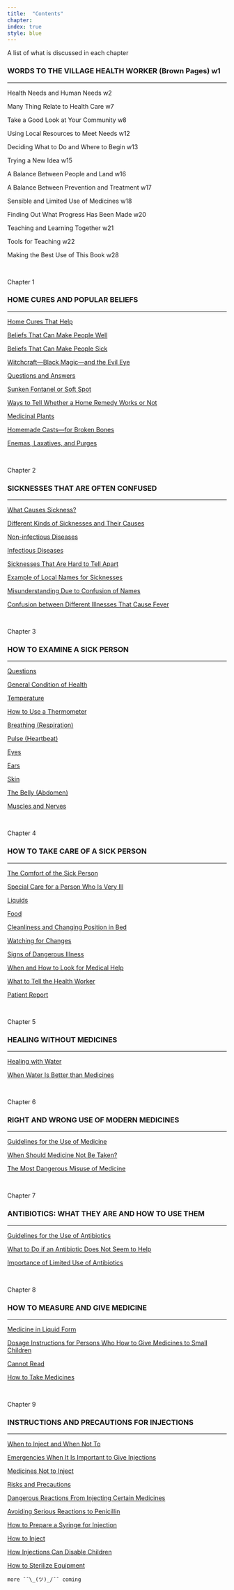 ```yaml
---
title:  "Contents"
chapter:
index: true
style: blue
---
```



A list of what is discussed in each chapter

### WORDS TO THE VILLAGE HEALTH WORKER (Brown Pages) w1

---

Health Needs and Human Needs w2

Many Thing Relate to Health Care w7

Take a Good Look at Your Community w8

Using Local Resources to Meet Needs w12

Deciding What to Do and Where to Begin w13

Trying a New Idea w15

A Balance Between People and Land w16

A Balance Between Prevention and Treatment w17

Sensible and Limited Use of Medicines w18

Finding Out What Progress Has Been Made w20

Teaching and Learning Together w21

Tools for Teaching w22

Making the Best Use of This Book w28




<br>

Chapter 1

### HOME CURES AND POPULAR BELIEFS

---

[Home Cures That Help](#page-1)

[Beliefs That Can Make People Well](#page-2)

[Beliefs That Can Make People Sick](#page-4)

[Witchcraft—Black Magic—and the Evil Eye](#page-5)

[Questions and Answers](#page-6)

[Sunken Fontanel or Soft Spot](#page-9)

[Ways to Tell Whether a Home Remedy Works or Not](#page-10)

[Medicinal Plants](#page-12)

[Homemade Casts—for Broken Bones](#page-14)

[Enemas, Laxatives, and Purges](#page-15)




<br>

Chapter 2

### SICKNESSES THAT ARE OFTEN CONFUSED

---

[What Causes Sickness?](#page-17)

[Different Kinds of Sicknesses and Their Causes](#page-18)

[Non-infectious Diseases](#page-18)

[Infectious Diseases](#page-19)

[Sicknesses That Are Hard to Tell Apart](#page-20)

[Example of Local Names for Sicknesses](#page-22)

[Misunderstanding Due to Confusion of Names](#page-25)

[Confusion between Different Illnesses That Cause Fever](#page-26)




<br>

Chapter 3

### HOW TO EXAMINE A SICK PERSON

---

[Questions](#page-29)

[General Condition of Health](#page-30)

[Temperature](#page-30)

[How to Use a Thermometer](#page-31)

[Breathing (Respiration)](#page-32)

[Pulse (Heartbeat)](#page-v)

[Eyes](#page-33)

[Ears](#page-34)

[Skin](#page-34)

[The Belly (Abdomen)](#page-35)

[Muscles and Nerves](#page-37)




<br>

Chapter 4

### HOW TO TAKE CARE OF A SICK PERSON

---

[The Comfort of the Sick Person](#page-39)

[Special Care for a Person Who Is Very Ill](#page-40)

[Liquids](#page-40)

[Food](#page-41)

[Cleanliness and Changing Position in Bed](#page-41)

[Watching for Changes](#page-41)

[Signs of Dangerous Illness](#page-42)

[When and How to Look for Medical Help](#page-43)

[What to Tell the Health Worker](#page-43)

[Patient Report](#page-44)




<br>

Chapter 5

### HEALING WITHOUT MEDICINES

---

[Healing with Water](#page-46)

[When Water Is Better than Medicines](#page-47)



<br>

Chapter 6

### RIGHT AND WRONG USE OF MODERN MEDICINES

---


[Guidelines for the Use of Medicine](#page-49)

[When Should Medicine Not Be Taken?](#page-54)

[The Most Dangerous Misuse of Medicine](#page-50)



<br>

Chapter 7

### ANTIBIOTICS: WHAT THEY ARE AND HOW TO USE THEM

---


[Guidelines for the Use of Antibiotics](#page-56)

[What to Do if an Antibiotic Does Not Seem to Help](#page-57)

[Importance of Limited Use of Antibiotics](#page-58)




<br>

Chapter 8

### HOW TO MEASURE AND GIVE MEDICINE

---


[Medicine in Liquid Form](#page-61)

[Dosage Instructions for Persons Who How to Give Medicines to Small Children](#page-62)

[Cannot Read](#page-63)

[How to Take Medicines](#page-63)




<br>

Chapter 9

### INSTRUCTIONS AND PRECAUTIONS FOR INJECTIONS

---


[When to Inject and When Not To](#page-65)

[Emergencies When It Is Important to Give Injections](#page-66)

[Medicines Not to Inject](#page-67)

[Risks and Precautions](#page-68)

[Dangerous Reactions From Injecting Certain Medicines](#page-70)

[Avoiding Serious Reactions to Penicillin](#page-71)

[How to Prepare a Syringe for Injection](#page-72)

[How to Inject ](#page-73)

[How Injections Can Disable Children](#page-74)

[How to Sterilize Equipment](#page-74)


```
more ¯¯\_(ツ)_/¯¯ coming
```
